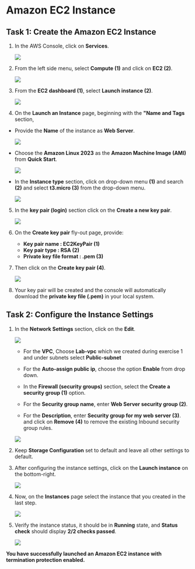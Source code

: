# Amazon EC2 Instance

## Task 1: Create the Amazon EC2 Instance

1. In the AWS Console, click on **Services**.

   ![](./img/aws1.png)

2. From the left side menu, select **Compute (1)** and click on **EC2 (2)**.
 
   ![](./img/aws2.png)

3.  From the **EC2 dashboard (1)**, select **Launch instance (2)**.

      ![](./img/EC2-Dashboard.png)

4.  On the **Launch an Instance** page, beginning with the **"Name and Tags** section,

-  Provide the **Name** of the instance as **Web Server**.

   ![](./img/Name-Tags.png)

-  Choose the **Amazon Linux 2023** as the  **Amazon Machine Image (AMI)** from **Quick Start**.

   ![](./img/quickstart.png)

-  In the **Instance type** section, click on drop-down menu **(1)** and search **(2)** and select **t3.micro (3)** from the drop-down menu.

   ![](./img/InstannceType.png)


5. In the **key pair (login)** section click on the **Create a new key pair**.

   ![](./img/keypair-link.png)
   
6. On the **Create key pair** fly-out page, provide:
   * **Key pair name : EC2KeyPair (1)**
   * **Key pair type : RSA (2)**
   * **Private key file format : .pem (3)**
7. Then click on the **Create key pair (4)**.

   ![](./img/keypair-create.png)

8. Your key pair will be created and the console will automatically download the **private key file (.pem)** in your local system.

## Task 2: Configure the Instance Settings

1. In the **Network Settings** section, click on the **Edit**. 

   ![](./img/network.png)

   * For the **VPC**, Choose **Lab-vpc** which we created during exercise 1 and under subnets select **Public-subnet**

   * For the **Auto-assign public ip**, choose the option **Enable** from drop down.

   * In the **Firewall (security groups)** section, select the **Create a security group (1)** option.
   
   * For the **Security group name**, enter **Web Server security group (2)**. 
   
   * For the **Description**, enter **Security group for my web server (3)**. and click on **Remove (4)** to remove the existing Inbound security group rules.

   ![](./img/Firewall-sg.png)

2. Keep **Storage Configuration** set to default and leave all other settings to default.

3. After configuring the instance settings, click on the **Launch instance** on the bottom-right.

   ![](./img/instance-launch.png)

2. Now, on the **Instances** page select the instance that you created in the last step.

   ![](./img/createdinstanceselect.png)

3. Verify the instance status, it should be in  **Running** state, and **Status check** should display **2/2 checks passed**.

      ![](./Images/success.png)

**You have successfully launched an Amazon EC2 instance with termination protection enabled.**
